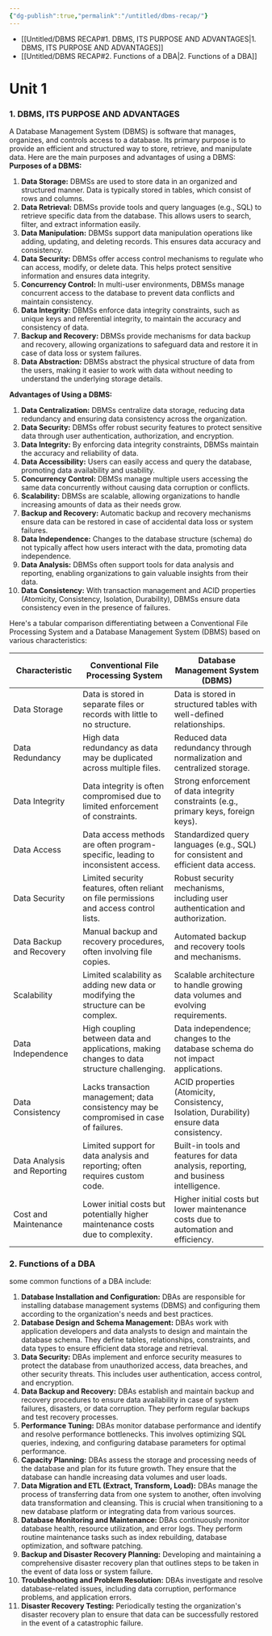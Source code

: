 ```yaml
---
{"dg-publish":true,"permalink":"/untitled/dbms-recap/"}
---
```


- [[Untitled/DBMS RECAP#1. DBMS, ITS PURPOSE AND ADVANTAGES\|1. DBMS, ITS PURPOSE AND ADVANTAGES]]
- [[Untitled/DBMS RECAP#2. Functions of a DBA\|2. Functions of a DBA]]


# Unit 1
### 1. DBMS, ITS PURPOSE AND ADVANTAGES
A Database Management System (DBMS) is software that manages, organizes, and controls access to a database. Its primary purpose is to provide an efficient and structured way to store, retrieve, and manipulate data. Here are the main purposes and advantages of using a DBMS:
**Purposes of a DBMS:**
1. **Data Storage:** DBMSs are used to store data in an organized and structured manner. Data is typically stored in tables, which consist of rows and columns.
2. **Data Retrieval:** DBMSs provide tools and query languages (e.g., SQL) to retrieve specific data from the database. This allows users to search, filter, and extract information easily.
3. **Data Manipulation:** DBMSs support data manipulation operations like adding, updating, and deleting records. This ensures data accuracy and consistency.
4. **Data Security:** DBMSs offer access control mechanisms to regulate who can access, modify, or delete data. This helps protect sensitive information and ensures data integrity.
5. **Concurrency Control:** In multi-user environments, DBMSs manage concurrent access to the database to prevent data conflicts and maintain consistency.
6. **Data Integrity:** DBMSs enforce data integrity constraints, such as unique keys and referential integrity, to maintain the accuracy and consistency of data.
7. **Backup and Recovery:** DBMSs provide mechanisms for data backup and recovery, allowing organizations to safeguard data and restore it in case of data loss or system failures.
8. **Data Abstraction:** DBMSs abstract the physical structure of data from the users, making it easier to work with data without needing to understand the underlying storage details.

**Advantages of Using a DBMS:**

1. **Data Centralization:** DBMSs centralize data storage, reducing data redundancy and ensuring data consistency across the organization.
2. **Data Security:** DBMSs offer robust security features to protect sensitive data through user authentication, authorization, and encryption.
3. **Data Integrity:** By enforcing data integrity constraints, DBMSs maintain the accuracy and reliability of data.
4. **Data Accessibility:** Users can easily access and query the database, promoting data availability and usability.
5. **Concurrency Control:** DBMSs manage multiple users accessing the same data concurrently without causing data corruption or conflicts.
6. **Scalability:** DBMSs are scalable, allowing organizations to handle increasing amounts of data as their needs grow.
7. **Backup and Recovery:** Automatic backup and recovery mechanisms ensure data can be restored in case of accidental data loss or system failures.
8. **Data Independence:** Changes to the database structure (schema) do not typically affect how users interact with the data, promoting data independence.
9. **Data Analysis:** DBMSs often support tools for data analysis and reporting, enabling organizations to gain valuable insights from their data.
10. **Data Consistency:** With transaction management and ACID properties (Atomicity, Consistency, Isolation, Durability), DBMSs ensure data consistency even in the presence of failures.

Here's a tabular comparison differentiating between a Conventional File Processing System and a Database Management System (DBMS) based on various characteristics:

| Characteristic                   | Conventional File Processing System | Database Management System (DBMS) |
|----------------------------------|-------------------------------------|-----------------------------------|
| Data Storage                      | Data is stored in separate files or records with little to no structure. | Data is stored in structured tables with well-defined relationships. |
| Data Redundancy                   | High data redundancy as data may be duplicated across multiple files. | Reduced data redundancy through normalization and centralized storage. |
| Data Integrity                    | Data integrity is often compromised due to limited enforcement of constraints. | Strong enforcement of data integrity constraints (e.g., primary keys, foreign keys). |
| Data Access                       | Data access methods are often program-specific, leading to inconsistent access. | Standardized query languages (e.g., SQL) for consistent and efficient data access. |
| Data Security                     | Limited security features, often reliant on file permissions and access control lists. | Robust security mechanisms, including user authentication and authorization. |
| Data Backup and Recovery          | Manual backup and recovery procedures, often involving file copies. | Automated backup and recovery tools and mechanisms. |
| Scalability                       | Limited scalability as adding new data or modifying the structure can be complex. | Scalable architecture to handle growing data volumes and evolving requirements. |
| Data Independence                 | High coupling between data and applications, making changes to data structure challenging. | Data independence; changes to the database schema do not impact applications. |
| Data Consistency                  | Lacks transaction management; data consistency may be compromised in case of failures. | ACID properties (Atomicity, Consistency, Isolation, Durability) ensure data consistency. |
| Data Analysis and Reporting       | Limited support for data analysis and reporting; often requires custom code. | Built-in tools and features for data analysis, reporting, and business intelligence. |
| Cost and Maintenance              | Lower initial costs but potentially higher maintenance costs due to complexity. | Higher initial costs but lower maintenance costs due to automation and efficiency. |

### 2. Functions of a DBA
some common functions of a DBA include:
1. **Database Installation and Configuration:** DBAs are responsible for installing database management systems (DBMS) and configuring them according to the organization's needs and best practices.
2. **Database Design and Schema Management:** DBAs work with application developers and data analysts to design and maintain the database schema. They define tables, relationships, constraints, and data types to ensure efficient data storage and retrieval.
3. **Data Security:** DBAs implement and enforce security measures to protect the database from unauthorized access, data breaches, and other security threats. This includes user authentication, access control, and encryption.
4. **Data Backup and Recovery:** DBAs establish and maintain backup and recovery procedures to ensure data availability in case of system failures, disasters, or data corruption. They perform regular backups and test recovery processes.
5. **Performance Tuning:** DBAs monitor database performance and identify and resolve performance bottlenecks. This involves optimizing SQL queries, indexing, and configuring database parameters for optimal performance.
6. **Capacity Planning:** DBAs assess the storage and processing needs of the database and plan for its future growth. They ensure that the database can handle increasing data volumes and user loads.
7. **Data Migration and ETL (Extract, Transform, Load):** DBAs manage the process of transferring data from one system to another, often involving data transformation and cleansing. This is crucial when transitioning to a new database platform or integrating data from various sources.
8. **Database Monitoring and Maintenance:** DBAs continuously monitor database health, resource utilization, and error logs. They perform routine maintenance tasks such as index rebuilding, database optimization, and software patching.
9. **Backup and Disaster Recovery Planning:** Developing and maintaining a comprehensive disaster recovery plan that outlines steps to be taken in the event of data loss or system failure.
10. **Troubleshooting and Problem Resolution:** DBAs investigate and resolve database-related issues, including data corruption, performance problems, and application errors.
11. **Disaster Recovery Testing:** Periodically testing the organization's disaster recovery plan to ensure that data can be successfully restored in the event of a catastrophic failure.

